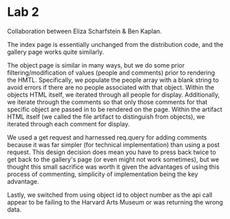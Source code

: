 # Lab 2

Collaboration between Eliza Scharfstein & Ben Kaplan. 

The index page is essentially unchanged from the distribution code, and the gallery page works quite similarly. 

The object page is similar in many ways, but we do some prior filtering/modification of values (people and comments) prior to rendering the HMTL. Specifically, we populate the people array with a blank string to avoid errors if there are no people associated with that object. Within the objects HTML itself, we iterated through all people for display. Additionally, we iterate through the comments so that only those comments for that specific object are passed in to be rendered on the page. Within the artifact HTML itself (we called the file artifact to distinguish from objects), we iterated through each comment for display.

We used a get request and harnessed req.query for adding comments because it was far simpler (for technical implementation) than using a post request. This design decision does mean you have to press back twice to get back to the gallery's page (or even might not work sometimes), but we thought this small sacrifice was worth it given the advantages of using this process of commenting, simplicity of implementation being the key advantage. 

Lastly, we switched from using object id to object number as the api call appear to be failing to the Harvard Arts Museum or was returning the wrong data.